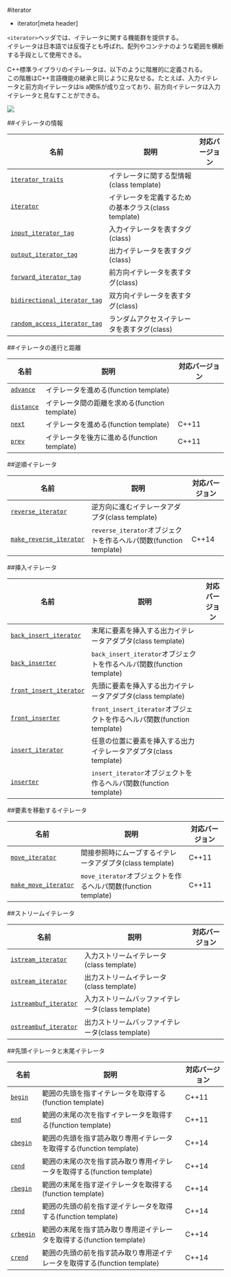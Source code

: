 #iterator
* iterator[meta header]

`<iterator>`ヘッダでは、イテレータに関する機能群を提供する。  
イテレータは日本語では反復子とも呼ばれ、配列やコンテナのような範囲を横断する手段として使用できる。  

C++標準ライブラリのイテレータは、以下のように階層的に定義される。  
この階層はC++言語機能の継承と同じように見なせる。たとえば、入力イテレータと前方向イテレータはis a関係が成り立っており、前方向イテレータは入力イテレータと見なすことができる。

![](https://raw.github.com/cpprefjp/image/master/reference/iterator/iterators.png)


##イテレータの情報

| 名前 | 説明 | 対応バージョン |
|----------------------------------------------------|------------------------------------------|-------|
| [`iterator_traits`](./iterator/iterator_traits.md) | イテレータに関する型情報(class template) | |
| [`iterator`](./iterator/iterator.md) | イテレータを定義するための基本クラス(class template) | |
| [`input_iterator_tag`](./iterator/iterator_tag.md) | 入力イテレータを表すタグ(class) | |
| [`output_iterator_tag`](./iterator/iterator_tag.md) | 出力イテレータを表すタグ(class) | |
| [`forward_iterator_tag`](./iterator/iterator_tag.md) | 前方向イテレータを表すタグ(class) | |
| [`bidirectional_iterator_tag`](./iterator/iterator_tag.md) | 双方向イテレータを表すタグ(class) | |
| [`random_access_iterator_tag`](./iterator/iterator_tag.md) | ランダムアクセスイテレータを表すタグ(class) | |


##イテレータの進行と距離

| 名前 | 説明 | 対応バージョン |
|----------------------------------------------------|------------------------------------------|-------|
| [`advance`](./iterator/advance.md) | イテレータを進める(function template) | |
| [`distance`](./iterator/distance.md) | イテレータ間の距離を求める(function template) | |
| [`next`](./iterator/next.md) | イテレータを進める(function template)       | C++11 |
| [`prev`](./iterator/prev.md) | イテレータを後方に進める(function template) | C++11 |


##逆順イテレータ

| 名前 | 説明 | 対応バージョン |
|----------------------------------------------------|------------------------------------------|-------|
| [`reverse_iterator`](./iterator/reverse_iterator.md) | 逆方向に進むイテレータアダプタ(class template) | |
| [`make_reverse_iterator`](./iterator/make_reverse_iterator.md) | `reverse_iterator`オブジェクトを作るヘルパ関数(function template) | C++14 |


##挿入イテレータ

| 名前 | 説明 | 対応バージョン |
|----------------------------------------------------|------------------------------------------|-------|
| [`back_insert_iterator`](./iterator/back_insert_iterator.md) | 末尾に要素を挿入する出力イテレータアダプタ(class template) | |
| [`back_inserter`](./iterator/back_inserter.md) | `back_insert_iterator`オブジェクトを作るヘルパ関数(function template) | |
| [`front_insert_iterator`](./iterator/front_insert_iterator.md) | 先頭に要素を挿入する出力イテレータアダプタ(class template) | |
| [`front_inserter`](./iterator/front_inserter.md) | `front_insert_iterator`オブジェクトを作るヘルパ関数(function template) | |
| [`insert_iterator`](./iterator/insert_iterator.md) | 任意の位置に要素を挿入する出力イテレータアダプタ(class template) | |
| [`inserter`](./iterator/inserter.md) | `insert_iterator`オブジェクトを作るヘルパ関数(function template) | |


##要素を移動するイテレータ

| 名前 | 説明 | 対応バージョン |
|----------------------------------------------------|------------------------------------------|-------|
| [`move_iterator`](./iterator/move_iterator.md) | 間接参照時にムーブするイテレータアダプタ(class template) | C++11 |
| [`make_move_iterator`](./iterator/make_move_iterator.md) | `move_iterator`オブジェクトを作るヘルパ関数(function template) | C++11 |


##ストリームイテレータ

| 名前 | 説明 | 対応バージョン |
|----------------------------------------------------|------------------------------------------|-------|
| [`istream_iterator`](./iterator/istream_iterator.md) | 入力ストリームイテレータ(class template) | |
| [`ostream_iterator`](./iterator/ostream_iterator.md) | 出力ストリームイテレータ(class template) | |
| [`istreambuf_iterator`](./iterator/istreambuf_iterator.md) | 入力ストリームバッファイテレータ(class template) | |
| [`ostreambuf_iterator`](./iterator/ostreambuf_iterator.md) | 出力ストリームバッファイテレータ(class template) | |


##先頭イテレータと末尾イテレータ

| 名前 | 説明 | 対応バージョン |
|----------------------------------------------------|------------------------------------------|-------|
| [`begin`](./iterator/begin.md) | 範囲の先頭を指すイテレータを取得する(function template) | C++11 |
| [`end`](./iterator/end.md) | 範囲の末尾の次を指すイテレータを取得する(function template) | C++11 |
| [`cbegin`](./iterator/cbegin.md) | 範囲の先頭を指す読み取り専用イテレータを取得する(function template) | C++14 |
| [`cend`](./iterator/cend.md) | 範囲の末尾の次を指す読み取り専用イテレータを取得する(function template) | C++14 |
| [`rbegin`](./iterator/rbegin.md) | 範囲の末尾を指す逆イテレータを取得する(function template) | C++14 |
| [`rend`](./iterator/rend.md) | 範囲の先頭の前を指す逆イテレータを取得する(function template) | C++14 |
| [`crbegin`](./iterator/crbegin.md) | 範囲の末尾を指す読み取り専用逆イテレータを取得する(function template) | C++14 |
| [`crend`](./iterator/crend.md) | 範囲の先頭の前を指す読み取り専用逆イテレータを取得する(function template) | C++14 |


